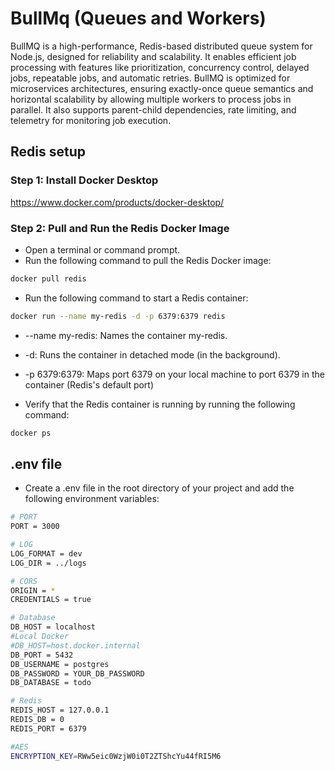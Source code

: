# BullMq (Queues and Workers)

BullMQ is a high-performance, Redis-based distributed queue system for Node.js, designed for reliability and scalability. It enables efficient job processing with features like prioritization, concurrency control, delayed jobs, repeatable jobs, and automatic retries. BullMQ is optimized for microservices architectures, ensuring exactly-once queue semantics and horizontal scalability by allowing multiple workers to process jobs in parallel. It also supports parent-child dependencies, rate limiting, and telemetry for monitoring job execution.

## Redis setup

### Step 1: Install Docker Desktop

https://www.docker.com/products/docker-desktop/

### Step 2: Pull and Run the Redis Docker Image

- Open a terminal or command prompt.
- Run the following command to pull the Redis Docker image:

```bash
docker pull redis
```

- Run the following command to start a Redis container:

```bash
docker run --name my-redis -d -p 6379:6379 redis
```

- --name my-redis: Names the container my-redis.

- -d: Runs the container in detached mode (in the background).

- -p 6379:6379: Maps port 6379 on your local machine to port 6379 in the container (Redis's default port)

- Verify that the Redis container is running by running the following command:

```bash
docker ps
```

## .env file

- Create a .env file in the root directory of your project and add the following environment variables:

```bash
# PORT
PORT = 3000

# LOG
LOG_FORMAT = dev
LOG_DIR = ../logs

# CORS
ORIGIN = *
CREDENTIALS = true

# Database
DB_HOST = localhost
#Local Docker
#DB_HOST=host.docker.internal
DB_PORT = 5432
DB_USERNAME = postgres
DB_PASSWORD = YOUR_DB_PASSWORD
DB_DATABASE = todo

# Redis
REDIS_HOST = 127.0.0.1
REDIS_DB = 0
REDIS_PORT = 6379

#AES
ENCRYPTION_KEY=RWw5eic0WzjW0i0T2ZTShcYu44fRI5M6
```
